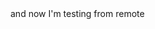 <head>
  <link rel="stylesheet" href="https://cdn.jsdelivr.net/gh/devicons/devicon@v2.15.1/devicon.min.css">
</head>
<body>
<i class="devicon-react-original"></i>
and now I'm testing from remote
</body>
